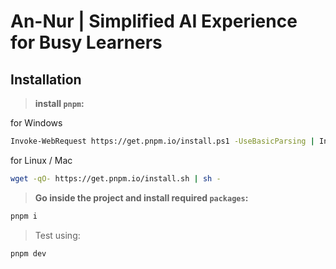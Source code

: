 # An-Nur | Simplified AI Experience for Busy Learners

## Installation

> **install `pnpm`:**

for Windows

```bash
Invoke-WebRequest https://get.pnpm.io/install.ps1 -UseBasicParsing | Invoke-Expression
```

for Linux / Mac

```bash
wget -qO- https://get.pnpm.io/install.sh | sh -
```

> **Go inside the project and install required `packages`:**

```bash
pnpm i
```

> Test using:

```bash
pnpm dev
```
